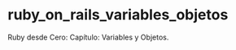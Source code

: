 ruby_on_rails_variables_objetos
===============================

Ruby desde Cero: Capítulo: Variables y Objetos.
